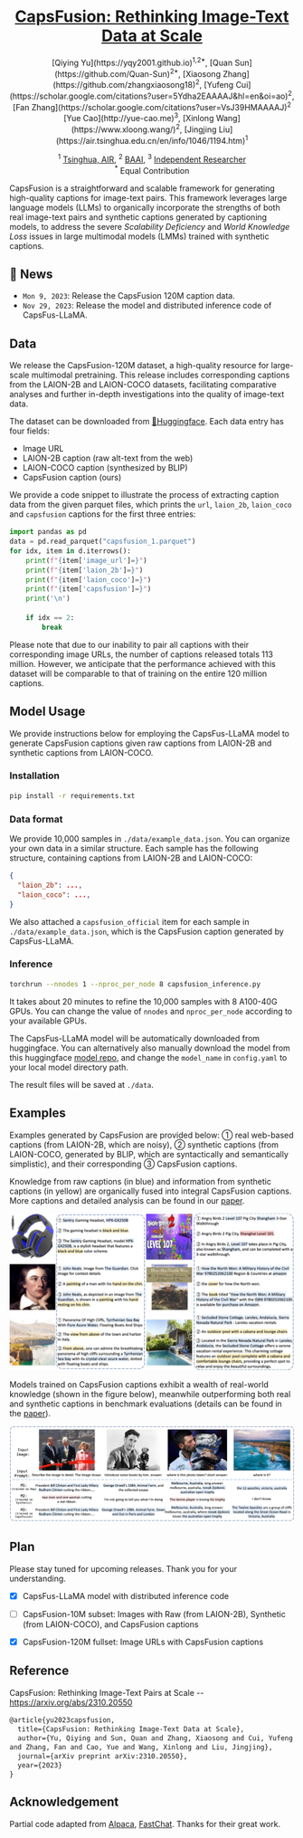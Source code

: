 <div align='center'>
<h1><a href="https://arxiv.org/abs/2310.20550">CapsFusion: Rethinking Image-Text Data at Scale</a></h1>
[Qiying Yu](https://yqy2001.github.io)<sup>1,2*</sup>, [Quan Sun](https://github.com/Quan-Sun)<sup>2*</sup>, [Xiaosong Zhang](https://github.com/zhangxiaosong18)<sup>2</sup>, [Yufeng Cui](https://scholar.google.com/citations?user=5Ydha2EAAAAJ&hl=en&oi=ao)<sup>2</sup>, [Fan Zhang](https://scholar.google.com/citations?user=VsJ39HMAAAAJ)<sup>2</sup><br>[Yue Cao](http://yue-cao.me)<sup>3</sup>, [Xinlong Wang](https://www.xloong.wang/)<sup>2</sup>, [Jingjing Liu](https://air.tsinghua.edu.cn/en/info/1046/1194.htm)<sup>1</sup>

<sup>1</sup> [Tsinghua, AIR](https://air.tsinghua.edu.cn/en/), <sup>2</sup> [BAAI](https://www.baai.ac.cn/english.html), <sup>3</sup> [Independent Researcher](http://yue-cao.me)<br><sup>*</sup> Equal Contribution
</div>

CapsFusion is a straightforward and scalable framework for generating high-quality captions for image-text pairs. This framework leverages large language models (LLMs) to organically incorporate the strengths of both real image-text pairs and synthetic captions generated by captioning models, to address the severe *Scalability Deficiency* and *World Knowledge Loss* issues in large multimodal models (LMMs) trained with synthetic captions.

## 🚀 News

* `Mon 9, 2023`: Release the CapsFusion 120M caption data.
* `Nov 29, 2023`: Release the model and distributed inference code of CapsFus-LLaMA.

## Data

We release the CapsFusion-120M dataset, a high-quality resource for large-scale multimodal pretraining. This release includes corresponding captions from the LAION-2B and LAION-COCO datasets, facilitating comparative analyses and further in-depth investigations into the quality of image-text data.

The dataset can be downloaded from [🤗Huggingface](https://huggingface.co/datasets/BAAI/CapsFusion-120M/tree/main). Each data entry has four fields:

* Image URL
* LAION-2B caption (raw alt-text from the web)
* LAION-COCO caption (synthesized by BLIP)
* CapsFusion caption (ours)

We provide a code snippet to illustrate the process of extracting caption data from the given parquet files, which prints the `url`, `laion_2b`, `laion_coco` and `capsfusion` captions for the first three entries:

```python
import pandas as pd
data = pd.read_parquet("capsfusion_1.parquet")
for idx, item in d.iterrows():
    print(f"{item['image_url']=}")
    print(f"{item['laion_2b']=}")
    print(f"{item['laion_coco']=}")
    print(f"{item['capsfusion']=}")
    print('\n')
    
    if idx == 2:
        break
```

Please note that due to our inability to pair all captions with their corresponding image URLs, the number of captions released totals 113 million. However, we anticipate that the performance achieved with this dataset will be comparable to that of training on the entire 120 million captions.

## Model Usage

We provide instructions below for employing the CapsFus-LLaMA model to generate CapsFusion captions given raw captions from LAION-2B and synthetic captions from LAION-COCO.

### Installation

```sh
pip install -r requirements.txt
```

### Data format

We provide 10,000 samples in `./data/example_data.json`. You can organize your own data in a similar structure. Each sample has the following structure, containing captions from LAION-2B and LAION-COCO:
```json
{
  "laion_2b": ..., 
  "laion_coco": ..., 
}
```
We also attached a `capsfusion_official` item for each sample in `./data/example_data.json`, which is the CapsFusion caption generated by CapsFus-LLaMA.

### Inference

```sh
torchrun --nnodes 1 --nproc_per_node 8 capsfusion_inference.py
```

It takes about 20 minutes to refine the 10,000 samples with 8 A100-40G GPUs. You can change the value of `nnodes` and `nproc_per_node` according to your available GPUs.

The CapsFus-LLaMA model will be automatically downloaded from huggingface. You can alternatively also manually download the model from this huggingface [model repo](https://huggingface.co/BAAI/CapsFus-LLaMA/tree/main), and change the `model_name` in `config.yaml` to your local model directory path.

The result files will be saved at `./data`.

## Examples

Examples generated by CapsFusion are provided below: ➀ real web-based captions (from LAION-2B, which are noisy), ➁ synthetic captions (from LAION-COCO, generated by BLIP, which are syntactically and semantically simplistic), and their corresponding ③ CapsFusion captions. 

Knowledge from raw captions (in blue) and information from synthetic captions (in yellow) are organically fused into integral CapsFusion captions. More captions and detailed analysis can be found in our [paper](https://arxiv.org/abs/2310.20550).

![](assets/capsfusion_examples.png)

Models trained on CapsFusion captions exhibit a wealth of real-world knowledge (shown in the figure below), meanwhile outperforming both real and synthetic captions in benchmark evaluations (details can be found in the [paper](https://arxiv.org/abs/2310.20550)).

![](assets/model_output_examples.png)

## Plan

Please stay tuned for upcoming releases. Thank you for your understanding.

- [x] CapsFus-LLaMA model with distributed inference code

- [ ] CapsFusion-10M subset: Images with Raw (from LAION-2B), Synthetic (from LAION-COCO), and CapsFusion captions

- [x] CapsFusion-120M fullset: Image URLs with CapsFusion captions

## Reference

CapsFusion: Rethinking Image-Text Pairs at Scale -- https://arxiv.org/abs/2310.20550

```
@article{yu2023capsfusion,
  title={CapsFusion: Rethinking Image-Text Data at Scale},
  author={Yu, Qiying and Sun, Quan and Zhang, Xiaosong and Cui, Yufeng and Zhang, Fan and Cao, Yue and Wang, Xinlong and Liu, Jingjing},
  journal={arXiv preprint arXiv:2310.20550},
  year={2023}
}
```

## Acknowledgement

Partial code adapted from [Alpaca](https://github.com/tatsu-lab/stanford_alpaca), [FastChat](https://github.com/lm-sys/FastChat). Thanks for their great work.